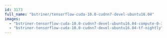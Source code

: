 ```yaml
---
id: 3173
full_name: "bstriner/tensorflow-cuda-10.0-cudnn7-devel-ubuntu16.04"
images: 
  - "bstriner-tensorflow-cuda-10.0-cudnn7-devel-ubuntu16.04-compute-0-36"
  - "bstriner-tensorflow-cuda-10.0-cudnn7-devel-ubuntu16.04-tf-nightly"
---
```

